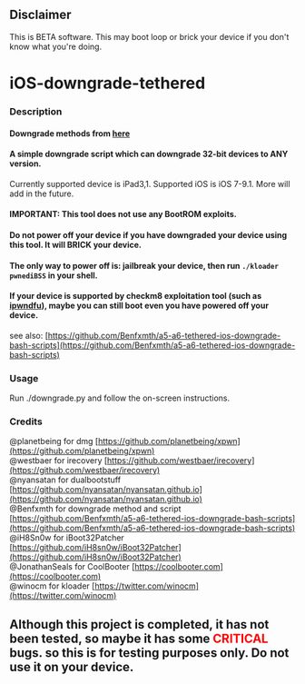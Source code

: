 ## Disclaimer
This is BETA software. This may boot loop or brick your device if you don't know what you're doing. 

# iOS-downgrade-tethered

### Description
#### Downgrade methods from [here](https://www.reddit.com/r/jailbreak/comments/7v6pxu/release_tutorial_how_to_downgrade_any_32_bit)

#### A simple downgrade script which can downgrade 32-bit devices to ANY version.

Currently supported device is iPad3,1. Supported iOS is iOS 7-9.1. More will add in the future.

#### IMPORTANT: This tool does not use any BootROM exploits.
#### Do not power off your device if you have downgraded your device using this tool. It will BRICK your device. 
#### The only way to power off is: jailbreak your device, then run `./kloader pwnediBSS` in your shell.

#### If your device is supported by checkm8 exploitation tool (such as [ipwndfu](https://github.com/axi0mX/ipwndfu)), maybe you can still boot even you have powered off your device.
see also: [https://github.com/Benfxmth/a5-a6-tethered-ios-downgrade-bash-scripts](https://github.com/Benfxmth/a5-a6-tethered-ios-downgrade-bash-scripts)

### Usage

Run ./downgrade.py and follow the on-screen instructions.

### Credits

@planetbeing for dmg [https://github.com/planetbeing/xpwn](https://github.com/planetbeing/xpwn) <br />
@westbaer for irecovery [https://github.com/westbaer/irecovery](https://github.com/westbaer/irecovery) <br />
@nyansatan for dualbootstuff [https://github.com/nyansatan/nyansatan.github.io](https://github.com/nyansatan/nyansatan.github.io) <br />
@Benfxmth for downgrade method and script [https://github.com/Benfxmth/a5-a6-tethered-ios-downgrade-bash-scripts](https://github.com/Benfxmth/a5-a6-tethered-ios-downgrade-bash-scripts) <br />
@iH8Sn0w for iBoot32Patcher [https://github.com/iH8sn0w/iBoot32Patcher](https://github.com/iH8sn0w/iBoot32Patcher) <br />
@JonathanSeals for CoolBooter [https://coolbooter.com](https://coolbooter.com) <br />
@winocm for kloader [https://twitter.com/winocm](https://twitter.com/winocm)
## Although this project is completed, it has not been tested, so maybe it has some <font color=#FF0000>CRITICAL</font> bugs. so this is for testing purposes only. Do not use it on your device. 
